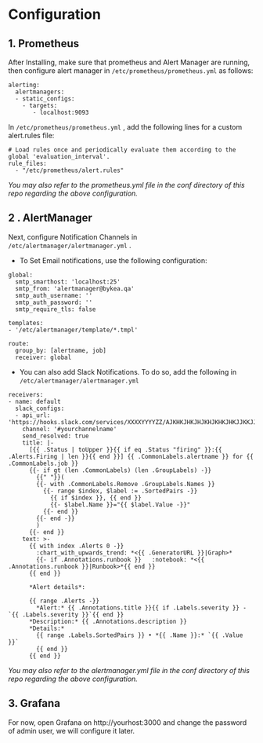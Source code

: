 # Configuration

## 1. Prometheus

After Installing, make sure that prometheus and Alert Manager are running, then configure alert manager in `/etc/prometheus/prometheus.yml` as follows:

```# Alertmanager configuration
alerting:
  alertmanagers:
  - static_configs:
    - targets:
       - localhost:9093
```
In `/etc/prometheus/prometheus.yml` , add the following lines for a custom alert.rules file:
```
# Load rules once and periodically evaluate them according to the global 'evaluation_interval'.
rule_files:
  - "/etc/prometheus/alert.rules"
```
*You may also refer to the prometheus.yml file in the conf directory of this repo regarding the above configuration.*

## 2 . AlertManager

Next, configure Notification Channels in `/etc/alertmanager/alertmanager.yml` .

* To Set Email notifications, use the following configuration:
```
global:
  smtp_smarthost: 'localhost:25'
  smtp_from: 'alertmanager@bykea.qa'
  smtp_auth_username: ''
  smtp_auth_password: ''
  smtp_require_tls: false

templates:
- '/etc/alertmanager/template/*.tmpl'

route:
  group_by: [alertname, job]
  receiver: global
```

* You can also add Slack Notifications. To do so, add the following in `/etc/alertmanager/alertmanager.yml`

```
receivers:
- name: default
  slack_configs:
  - api_url: 'https://hooks.slack.com/services/XXXXYYYYZZ/AJKHKJHKJHJKHJKHKJHKJJKKJJK'
    channel: '#yourchannelname'
    send_resolved: true
    title: |-
      [{{ .Status | toUpper }}{{ if eq .Status "firing" }}:{{ .Alerts.Firing | len }}{{ end }}] {{ .CommonLabels.alertname }} for {{ .CommonLabels.job }}
      {{- if gt (len .CommonLabels) (len .GroupLabels) -}}
        {{" "}}(
        {{- with .CommonLabels.Remove .GroupLabels.Names }}
          {{- range $index, $label := .SortedPairs -}}
            {{ if $index }}, {{ end }}
            {{- $label.Name }}="{{ $label.Value -}}"
          {{- end }}
        {{- end -}}
        )
      {{- end }}
    text: >-
      {{ with index .Alerts 0 -}}
        :chart_with_upwards_trend: *<{{ .GeneratorURL }}|Graph>*
        {{- if .Annotations.runbook }}   :notebook: *<{{ .Annotations.runbook }}|Runbook>*{{ end }}
      {{ end }}

      *Alert details*:

      {{ range .Alerts -}}
        *Alert:* {{ .Annotations.title }}{{ if .Labels.severity }} - `{{ .Labels.severity }}`{{ end }}
      *Description:* {{ .Annotations.description }}
      *Details:*
        {{ range .Labels.SortedPairs }} • *{{ .Name }}:* `{{ .Value }}`
        {{ end }}
      {{ end }}
```
*You may also refer to the alertmanager.yml file in the conf directory of this repo regarding the above configuration.*

## 3. Grafana

For now, open Grafana on http://yourhost:3000 and change the password of admin user, we will configure it later.

